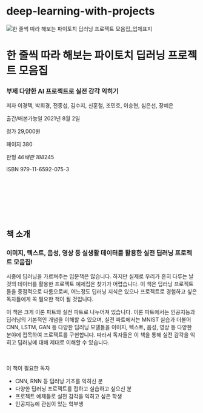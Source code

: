 # deep-learning-with-projects


![한 줄씩 따라 해보는 파이토치 딥러닝 프로젝트 모음집_입체표지](https://user-images.githubusercontent.com/21074282/128303088-c00f61db-a0e0-4d1f-9da8-8629efdc18bf.png)


<h1>한 줄씩 따라 해보는 파이토치 딥러닝 프로젝트 모음집</h1>
<H3>부제 다양한 AI 프로젝트로 실전 감각 익히기 </h3>

저자 이경택, 박희경, 전종섭, 김수지, 신훈철, 조민호, 이승현, 심은선, 장예은

 

출간/배본가능일 2021년 8월 2일 

정가 29,000원 

페이지 380

판형 4*6배판 188*245 

 

ISBN 979-11-6592-075-3 

 <br><br><br>
<br><br><br>
<h2>책 소개 </h2>
<h3>이미지, 텍스트, 음성, 영상 등 실생활 데이터를 활용한 실전 딥러닝 프로젝트 모음집!</h3>

 시중에 딥러닝을 가르쳐주는 입문책은 많습니다. 하지만 실제로 우리가 흔히 다루는 날것의 데이터를 활용한 프로젝트 예제집은 찾기가 어렵습니다. 이 책은 딥러닝 프로젝트들을 중점적으로 다룸으로써, 어느정도 딥러닝 지식은 있으나 프로젝트로 경험하고 싶은 독자들에게 꼭 필요한 책이 될 것입니다.
 
이 책은 크게 이론 파트와 실전 파트로 나누어져 있습니다. 이론 파트에서는 인공지능과 딥러닝의 기본적인 개념을 이해할 수 있으며, 실전 파트에서는 MNIST 실습과 더불어 CNN, LSTM, GAN 등 다양한 딥러닝 모델들을 이미지, 텍스트, 음성, 영상 등 다양한 분야에 접목하여 프로젝트를 구현합니다. 따라서 독자들은 이 책을 통해 실전 감각을 익히고 딥러닝에 대해 제대로 이해할 수 있습니다. 
 
<br><br>
이 책이 필요한 독자
- CNN, RNN 등 딥러닝 기초를 익히신 분
- 다양한 딥러닝 프로젝트를 접하고 실습하고 싶으신 분
-	프로젝트 예제들로 실전 감각을 익히고 싶은 학생
-	인공지능에 관심이 있는 학부생

<br><br>
